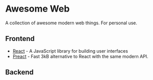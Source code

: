 # Awesome Web
A collection of awesome modern web things. For personal use.
## Frontend
* [React](https://reactjs.org/) - A JavaScript library for building user interfaces
* [Preact](https://preactjs.com/) - Fast 3kB alternative to React with the same modern API.
## Backend
